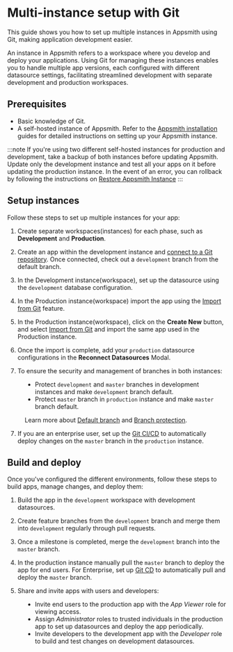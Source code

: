 # Multi-instance setup with Git 

This guide shows you how to set up multiple instances in Appsmith using Git, making application development easier. 

An instance in Appsmith refers to a workspace where you develop and deploy your applications. Using Git for managing these instances enables you to handle multiple app versions, each configured with different datasource settings, facilitating streamlined development with separate development and production workspaces.


## Prerequisites

* Basic knowledge of Git.
* A self-hosted instance of Appsmith. Refer to the [Appsmith installation](/getting-started/setup/installation-guides) guides for detailed instructions on setting up your Appsmith instance.

:::note
If you're using two different self-hosted instances for production and development, take a backup of both instances before updating Appsmith. Update only the development instance and test all your apps on it before updating the production instance. In the event of an error, you can rollback by following the instructions on [Restore Appsmith Instance](/getting-started/setup/instance-management/appsmithctl#restore-instance)
:::

## Setup instances

Follow these steps to set up multiple instances for your app:

1. Create separate workspaces(instances) for each phase, such as **Development** and **Production**.

2. Create an app within the development instance and [connect to a Git repository](/advanced-concepts/version-control-with-git/connecting-to-git-repository). Once connected, check out a `development` branch from the default branch.

3. In the Development instance(workspace), set up the datasource using the `development` database configuration.

4. In the Production instance(workspace) import the app using the [Import from Git](/advanced-concepts/version-control-with-git/import-from-repository) feature.

4. In the Production instance(workspace), click on the **Create New** button, and select [Import from Git](/advanced-concepts/version-control-with-git/import-from-repository) and import the same app used in the Production instance.

5. Once the import is complete, add your `production` datasource configurations in the **Reconnect Datasources** Modal.

6. To ensure the security and management of branches in both instances:


<dd>

* Protect `development` and `master` branches in development instances and make `development` branch default.
* Protect `master` branch in `production` instance and make `master` branch default.

Learn more about [Default branch](/advanced-concepts/version-control-with-git/working-with-branches#default-branch) and [Branch protection](/advanced-concepts/version-control-with-git/working-with-branches#branch-protection).
</dd>


7. If you are an enterprise user, set up the [Git CI/CD](/advanced-concepts/version-control-with-git/cd-with-git) to automatically deploy changes on the `master` branch in the `production` instance.


## Build and deploy

Once you've configured the different environments, follow these steps to build apps, manage changes, and deploy them:


1. Build the app in the `development` workspace with development datasources.

2. Create feature branches from the `development` branch and merge them into `development` regularly through pull requests.

3. Once a milestone is completed, merge the `development` branch into the `master` branch.

4. In the production instance manually pull the `master` branch to deploy the app for end users. For Enterprise, set up [Git CD](/advanced-concepts/version-control-with-git/cd-with-git) to automatically pull and deploy the `master` branch.

5. Share and invite apps with users and developers:

<dd>

* Invite end users to the production app with the *App Viewer* role for viewing access.
* Assign *Administrator* roles to trusted individuals in the production app to set up datasources and deploy the app periodically.
* Invite developers to the development app with the *Developer* role to build and test changes on development datasources.

</dd>


